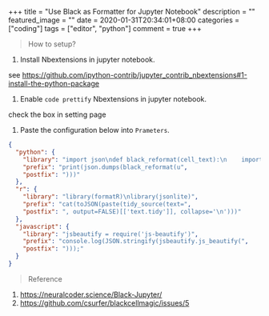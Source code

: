 +++
title = "Use Black as Formatter for Jupyter Notebook"
description = ""
featured_image = ""
date = 2020-01-31T20:34:01+08:00
categories = ["coding"]
tags = ["editor", "python"]
comment = true
+++

> How to setup?

1. Install Nbextensions in jupyter notebook.

see https://github.com/ipython-contrib/jupyter_contrib_nbextensions#1-install-the-python-package

1. Enable `code prettify` Nbextensions in jupyter notebook.

check the box in setting page

1. Paste the configuration below into `Prameters`.

```json
{
  "python": {
    "library": "import json\ndef black_reformat(cell_text):\n    import black\n    import re\n    cell_text = re.sub('^%', '#%#', cell_text, flags=re.M)\n    try:\n        reformated_text = black.format_str(cell_text, 88)\n    except TypeError:\n        reformated_text = black.format_str(cell_text, mode=black.FileMode(line_length=88))\n    return re.sub('^#%#', '%', reformated_text, flags=re.M)",
    "prefix": "print(json.dumps(black_reformat(u",
    "postfix": ")))"
  },
  "r": {
    "library": "library(formatR)\nlibrary(jsonlite)",
    "prefix": "cat(toJSON(paste(tidy_source(text=",
    "postfix": ", output=FALSE)[['text.tidy']], collapse='\n')))"
  },
  "javascript": {
    "library": "jsbeautify = require('js-beautify')",
    "prefix": "console.log(JSON.stringify(jsbeautify.js_beautify(",
    "postfix": ")));"
  }
}
```

> Reference

1. https://neuralcoder.science/Black-Jupyter/
1. https://github.com/csurfer/blackcellmagic/issues/5
